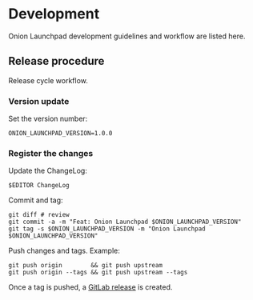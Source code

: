 # Development

Onion Launchpad development guidelines and workflow are listed here.

## Release procedure

Release cycle workflow.

### Version update

Set the version number:

    ONION_LAUNCHPAD_VERSION=1.0.0

### Register the changes

Update the ChangeLog:

    $EDITOR ChangeLog

Commit and tag:

    git diff # review
    git commit -a -m "Feat: Onion Launchpad $ONION_LAUNCHPAD_VERSION"
    git tag -s $ONION_LAUNCHPAD_VERSION -m "Onion Launchpad $ONION_LAUNCHPAD_VERSION"

Push changes and tags. Example:

    git push origin        && git push upstream
    git push origin --tags && git push upstream --tags

Once a tag is pushed, a [GitLab release][] is created.

[GitLab release]: https://docs.gitlab.com/ee/user/project/releases/

